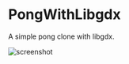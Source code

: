 PongWithLibgdx
==============

A simple pong clone with libgdx.

![screenshot](https://raw.github.com/justinmeister/PongWithLibgdx/master/screenshot.png)
